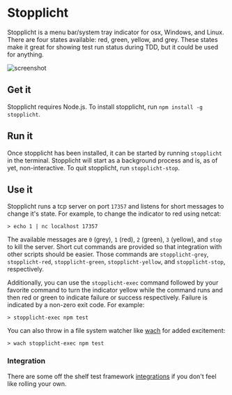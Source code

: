 # Stopplicht

Stopplicht is a menu bar/system tray indicator for osx, Windows, and Linux. There are four states available: red, green, yellow, and grey. These states make it great for showing test run status during TDD, but it could be used for anything.

![screenshot](http://www.dustyburwell.com/stopplicht/images/screenshot.png)

## Get it

Stopplicht requires Node.js. To install stopplicht, run `npm install -g stopplicht`.

## Run it

Once stopplicht has been installed, it can be started by running `stopplicht` in the terminal. Stopplicht will start as a background process and is, as of yet, non-interactive. To quit stopplicht, run `stopplicht-stop`.

## Use it

Stopplicht runs a tcp server on port `17357` and listens for short messages to change it's state. For example, to change the indicator to red using netcat:

```
> echo 1 | nc localhost 17357
```

The available messages are `0` (grey), `1` (red), `2` (green), `3` (yellow), and `stop` to kill the server. Short cut commands are provided so that integration with other scripts should be easier. Those commands are `stopplicht-grey`, `stopplicht-red`, `stopplicht-green`, `stopplicht-yellow`, and `stopplicht-stop`, respectively.

Additionally, you can use the `stopplicht-exec` command followed by your favorite command to turn the indicator yellow while the command runs and then red or green to indicate failure or success respectively. Failure is indicated by a non-zero exit code. For example:

```
> stopplicht-exec npm test
```

You can also throw in a file system watcher like [wach](https://github.com/quackingduck/wach) for added excitement:

```
> wach stopplicht-exec npm test
```

### Integration

There are some off the shelf test framework [integrations](https://github.com/dustyburwell/stopplicht/wiki/Integrations) if you don't feel like rolling your own.
